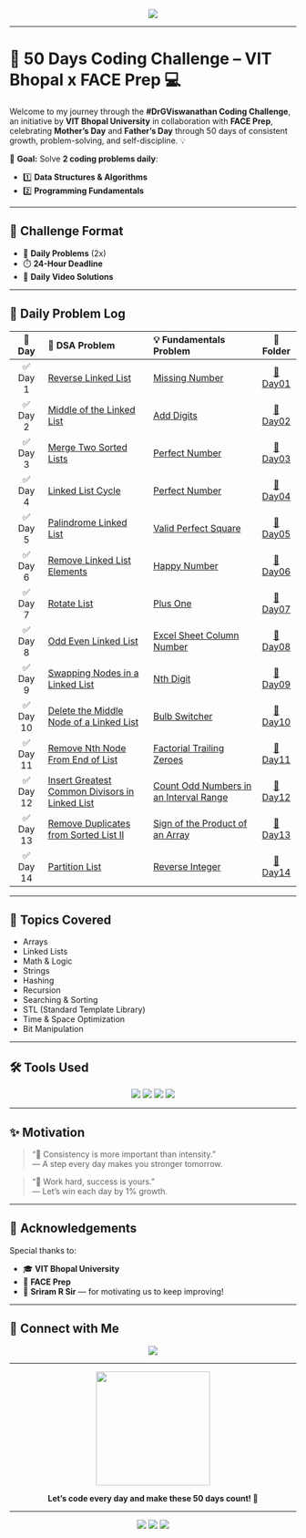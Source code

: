 <p align="center">
  <img src="https://readme-typing-svg.herokuapp.com?font=Fira+Code&size=25&duration=3000&pause=500&color=1BC3E1&center=true&vCenter=true&width=800&height=50&lines=%F0%9F%9A%80+50+Days+Coding+Challenge+%E2%80%93+VIT+Bhopal+x+FACE+Prep+%F0%9F%92%BB" />
</p>

---

# 🚀 50 Days Coding Challenge – VIT Bhopal x FACE Prep 💻

Welcome to my journey through the **#DrGViswanathan Coding Challenge**, an initiative by **VIT Bhopal University** in collaboration with **FACE Prep**, celebrating **Mother’s Day** and **Father’s Day** through 50 days of consistent growth, problem-solving, and self-discipline. 💡

🧠 **Goal:** Solve **2 coding problems daily**:

- 1️⃣ **Data Structures & Algorithms**
- 2️⃣ **Programming Fundamentals**

---

## 🔁 Challenge Format

- 🎯 **Daily Problems** (2x)
- ⏱️ **24-Hour Deadline**
- 🎥 **Daily Video Solutions**

---

## 📅 Daily Problem Log

|  📆 Day   | 🧠 DSA Problem                                                                                                                 | 💡 Fundamentals Problem                                                                                        |                📂 Folder                |
| :-------: | :----------------------------------------------------------------------------------------------------------------------------- | :------------------------------------------------------------------------------------------------------------- | :-------------------------------------: |
| ✅ Day 1  | [Reverse Linked List](https://leetcode.com/problems/reverse-linked-list/)                                                      | [Missing Number](https://leetcode.com/problems/missing-number/)                                                | [📁 Day01](./Day%201%20-%2030-04-2025)  |
| ✅ Day 2  | [Middle of the Linked List](https://leetcode.com/problems/middle-of-the-linked-list/)                                          | [Add Digits](https://leetcode.com/problems/add-digits/)                                                        | [📁 Day02](./Day%202%20-%2001-05-2025)  |
| ✅ Day 3  | [Merge Two Sorted Lists](https://leetcode.com/problems/merge-two-sorted-lists/)                                                | [ Perfect Number](https://leetcode.com/problems/perfect-number/)                                               | [📁 Day03](./Day%203%20-%2002-05-2025)  |
| ✅ Day 4  | [Linked List Cycle](https://leetcode.com/problems/linked-list-cycle/)                                                          | [Perfect Number](https://leetcode.com/problems/palindrome-number/)                                             | [📁 Day04](./Day%204%20-%2003-05-2025)  |
| ✅ Day 5  | [Palindrome Linked List](https://leetcode.com/problems/palindrome-linked-list/)                                                | [Valid Perfect Square](https://leetcode.com/problems/valid-perfect-square/)                                    | [📁 Day05](./Day%205%20-%2004-05-2025)  |
| ✅ Day 6  | [Remove Linked List Elements](https://leetcode.com/problems/remove-linked-list-elements/)                                      | [Happy Number](https://leetcode.com/problems/happy-number/)                                                    | [📁 Day06](./Day%206%20-%2005-05-2025)  |
| ✅ Day 7  | [Rotate List](https://leetcode.com/problems/rotate-list)                                                                       | [Plus One](https://leetcode.com/problems/plus-one/)                                                            | [📁 Day07](./Day%207%20-%2006-05-2025)  |
| ✅ Day 8  | [Odd Even Linked List](https://leetcode.com/problems/odd-even-linked-list)                                                     | [Excel Sheet Column Number](https://leetcode.com/problems/excel-sheet-column-number)                           | [📁 Day08](./Day%208%20-%2007-05-2025)  |
| ✅ Day 9  | [Swapping Nodes in a Linked List](https://leetcode.com/problems/swapping-nodes-in-a-linked-list)                               | [Nth Digit](https://leetcode.com/problems/nth-digit)                                                           | [📁 Day09](./Day%209%20-%2008-05-2025)  |
| ✅ Day 10 | [Delete the Middle Node of a Linked List](https://leetcode.com/problems/delete-the-middle-node-of-a-linked-list)               | [Bulb Switcher](https://leetcode.com/problems/bulb-switcher)                                                   | [📁 Day10](./Day%210%20-%2009-05-2025)  |
| ✅ Day 11 | [Remove Nth Node From End of List](https://leetcode.com/problems/remove-nth-node-from-end-of-list)                             | [Factorial Trailing Zeroes](https://leetcode.com/problems/factorial-trailing-zeroes)                           | [📁 Day11](./Day%2011%20-%2010-05-2025) |
| ✅ Day 12 | [Insert Greatest Common Divisors in Linked List](https://leetcode.com/problems/insert-greatest-common-divisors-in-linked-list) | [Count Odd Numbers in an Interval Range](https://leetcode.com/problems/count-odd-numbers-in-an-interval-range) | [📁 Day12](./Day%2012%20-%2011-05-2025) |
| ✅ Day 13 | [Remove Duplicates from Sorted List II](https://leetcode.com/problems/remove-duplicates-from-sorted-list-ii)                   | [Sign of the Product of an Array](https://leetcode.com/problems/sign-of-the-product-of-an-array)               | [📁 Day13](./Day%2013%20-%2012-05-2025) |
| ✅ Day 14 | [Partition List](https://leetcode.com/problems/partition-list)                                                                 | [Reverse Integer](https://leetcode.com/problems/reverse-integer)                                               | [📁 Day14](./Day%2014%20-%2014-05-2025) |

---

## 🧠 Topics Covered

- Arrays
- Linked Lists
- Math & Logic
- Strings
- Hashing
- Recursion
- Searching & Sorting
- STL (Standard Template Library)
- Time & Space Optimization
- Bit Manipulation

---

## 🛠️ Tools Used

<p align="center">
  <img src="https://img.shields.io/badge/-C++-00599C?style=for-the-badge&logo=c%2b%2b&logoColor=white" />
  <img src="https://img.shields.io/badge/-LeetCode-FFA116?style=for-the-badge&logo=leetcode&logoColor=black" />
  <img src="https://img.shields.io/badge/-GitHub-black?style=for-the-badge&logo=github&logoColor=white" />
  <img src="https://img.shields.io/badge/-VSCode-007ACC?style=for-the-badge&logo=visual-studio-code&logoColor=white" />
</p>

---

## ✨ Motivation

> “🧠 Consistency is more important than intensity.”  
> — A step every day makes you stronger tomorrow.

> “💪 Work hard, success is yours.”  
> — Let’s win each day by 1% growth.

---

## 👏 Acknowledgements

Special thanks to:

- 🎓 **VIT Bhopal University**
- 🤝 **FACE Prep**
- 💬 **Sriram R Sir** — for motivating us to keep improving!

---

## 📌 Connect with Me

<p align="center">
  <a href="https://www.linkedin.com/in/vaibhav-kumar-87557528a/"><img src="https://img.shields.io/badge/-LinkedIn-blue?style=for-the-badge&logo=linkedin&logoColor=white" /></a>
</p>

---

<p align="center">
  <img src="https://media.giphy.com/media/f9k1tV7HyORcngKF8v/giphy.gif" width="200"/>
</p>

<p align="center">
  <strong>Let’s code every day and make these 50 days count! 💪</strong>  
</p>

---

<p align="center">
  <img src="https://img.shields.io/badge/Code-Everyday-blueviolet?style=flat-square&logo=visualstudio" />
  <img src="https://img.shields.io/badge/Leetcode-Progress-brightgreen?style=flat-square&logo=leetcode" />
  <img src="https://img.shields.io/badge/Growth-Tracker-yellow?style=flat-square&logo=github" />
</p>
